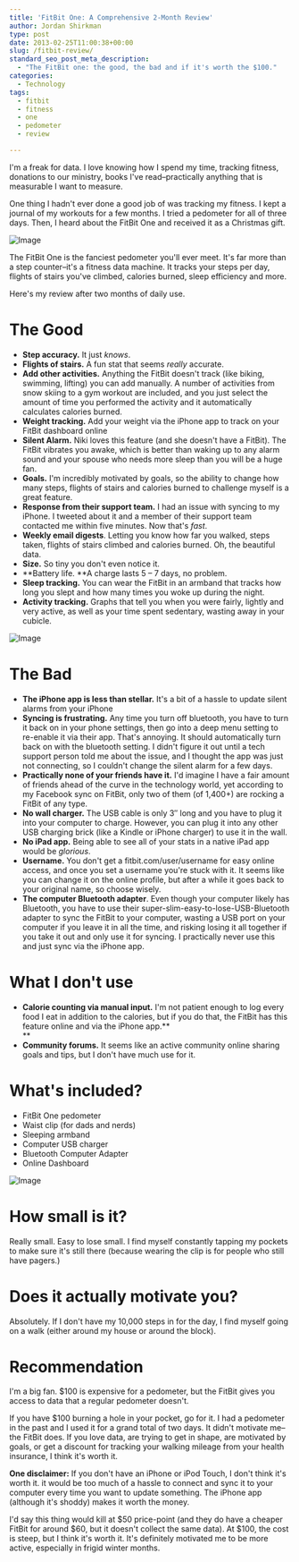 ```yaml
---
title: 'FitBit One: A Comprehensive 2-Month Review'
author: Jordan Shirkman
type: post
date: 2013-02-25T11:00:38+00:00
slug: /fitbit-review/
standard_seo_post_meta_description:
  - "The FitBit one: the good, the bad and if it's worth the $100."
categories:
  - Technology
tags:
  - fitbit
  - fitness
  - one
  - pedometer
  - review

---
```

<!--?xml version="1.0" encoding="UTF-8" standalone="no"?-->

I'm a freak for data. I love knowing how I spend my time, tracking fitness, donations to our ministry, books I've read&#8211;practically anything that is measurable&nbsp;I want to measure.

One thing I hadn't ever done a good job of was tracking my fitness. I kept a journal of my workouts for a few months. I tried a pedometer for all of three days. Then, I heard about the FitBit One and received it as a Christmas gift.

![Image](/images/fitbit.jpeg) 

The FitBit One is the fanciest pedometer you'll ever meet. It's far more than a step counter&#8211;it's a fitness data machine. It tracks your steps per day, flights of stairs you've climbed, calories burned, sleep efficiency and more.

Here's my review after two months of daily use.

<!--more-->

# The Good

  * **Step accuracy.**&nbsp;It just&nbsp;_knows_.
  * **Flights of stairs.**&nbsp;A fun stat that seems&nbsp;_really_&nbsp;accurate.
  * **Add other activities.**&nbsp;Anything the FitBit doesn't track (like biking, swimming, lifting) you can add manually. A number of activities from snow skiing to a gym workout are included, and you just select the amount of time you performed the activity and it automatically calculates calories burned.
  * **Weight tracking.**&nbsp;Add your weight via the iPhone app to track on your FitBit dashboard online
  * **Silent Alarm.**&nbsp;Niki loves this feature (and she doesn't have a FitBit). The FitBit vibrates you awake, which is&nbsp;better&nbsp;than waking up to any alarm sound and your spouse who needs more sleep than you will be a huge fan.
  * **Goals.**&nbsp;I'm incredibly motivated by goals, so the ability to change how many steps, flights of stairs and calories burned to challenge myself is a great feature.
  * **Response from their support team.**&nbsp;I had an issue with syncing to my iPhone. I tweeted about it&nbsp;and&nbsp;a member of their support team contacted me within five minutes. Now that's&nbsp;_fast_.
  * **Weekly email digests**. Letting you know how far you walked, steps taken, flights of stairs climbed and calories burned. Oh, the beautiful data.
  * **Size.**&nbsp;So tiny you don't even notice it.
  * **Battery life.&nbsp;**A charge lasts 5 &#8211; 7 days, no problem.
  * **Sleep tracking.**&nbsp;You can wear the FitBit in an armband that tracks how long you slept and how many times you woke up during the night.
  * **Activity tracking.** Graphs that tell you when you were fairly, lightly and very active, as well as your time spent sedentary, wasting away in your cubicle.

![Image](/images/fitbit-dashboard-2.jpeg) 

# The Bad

  * **The iPhone app is less than stellar.** It's a bit of a hassle to update silent alarms from your iPhone
  * **Syncing is frustrating.** Any time you turn off bluetooth, you have to turn it back on in your phone settings, then go into a deep menu setting to re-enable it via their app. That's annoying. It should automatically turn back on with the bluetooth setting. I didn't figure it out until a tech support person told me about the issue, and I thought the app was just not connecting, so I couldn't change the silent alarm for a few days.
  * **Practically none of your friends have it.** I'd imagine I have a fair amount of friends ahead of the curve in the technology world, yet according to my Facebook sync on FitBit, only two of them (of 1,400+) are rocking a FitBit of any type.
  * **No wall charger.** The USB cable is only 3&#8243; long and you have to plug it into your computer to charge. However, you can plug it into any other USB charging brick (like a Kindle or iPhone charger) to use it in the wall.
  * **No iPad app.** Being able to see all of your stats in a native iPad app would be _glorious_.
  * **Username.** You don't get a fitbit.com/user/username for easy online access, and once you set a username you're stuck with it. It seems like you can change it on the online profile, but after a while it goes back to your original name, so choose wisely.
  * **The computer Bluetooth adapter**. Even though your computer likely has Bluetooth, you have to use their super-slim-easy-to-lose-USB-Bluetooth adapter to sync the FitBit to your computer, wasting a USB port on your computer if you leave it in all the time, and risking losing it all together if you take it out and only use it for syncing. I practically never use this and just sync via the iPhone app.

# What I don't use

  * **Calorie counting via manual input.**&nbsp;I'm not patient enough&nbsp;to log every food I eat in addition to the calories, but if you do that, the FitBit has this feature online and via the iPhone app.**  
** 
  * **Community forums.**&nbsp;It seems like an&nbsp;active community online sharing goals and tips, but I don't have much use for it.

# What's included?

  * FitBit One pedometer
  * Waist clip (for dads and nerds)
  * Sleeping armband
  * Computer USB charger
  * Bluetooth Computer Adapter
  * Online Dashboard

![Image](/images/fitbit-dashboard.jpeg) 

# How small is it?

Really small. Easy to lose small. I find myself constantly tapping my pockets to make sure it's still there (because wearing the clip is for people who still have pagers.)

# Does it actually motivate you?

Absolutely. If I don't have my 10,000 steps in for the day, I find myself going on a walk (either around my house or around the block).

# Recommendation

I'm a big fan. $100 is expensive for a pedometer, but the FitBit gives you access to data that a regular pedometer doesn't.

If you have $100 burning a hole in your pocket, go for it.&nbsp;I had a pedometer in the past and I used it for a grand total of two days. It didn't motivate me&#8211;the FitBit does.&nbsp;If you love data, are trying to get in shape, are motivated by goals, or get a discount for tracking your walking mileage from your health insurance, I think it's worth it.

**One disclaimer:** If you don't have an iPhone or iPod Touch, I don't think it's worth it. it would be too much of a hassle to connect and sync it to your computer every time you want to update something. The iPhone app (although it's shoddy) makes it worth the money.

I'd say this thing would kill at $50 price-point (and they do have a cheaper FitBit for around $60, but it doesn't collect the same data). At $100, the cost is steep, but I think it's worth it. It's definitely motivated me to be more active, especially in frigid winter months.

<?php wwsgd_the_message(); ?>